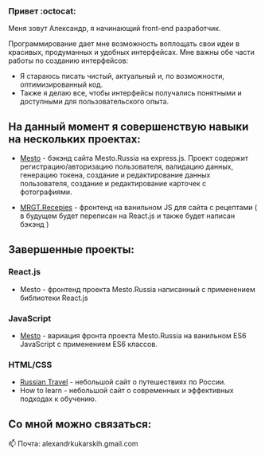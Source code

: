 ### Привет :octocat:

Меня зовут Александр, я начинающий front-end разработчик.

Программирование дает мне возможность воплощать свои идеи в 
красивых, продуманных и удобных интерфейсах.
Мне важны обе части работы по созданию интерфейсов:
  - Я стараюсь писать чистый, актуальный и, по возможности, оптимизированный код.
  - Также я делаю все, чтобы интерфейсы получались понятными и доступными для пользовательского опыта.

## На данный момент я совершенствую навыки на нескольких проектах:

- [Mesto](https://github.com/AlexMrgt/express-mesto) - бэкэнд сайта Mesto.Russia на express.js. Проект содержит регистрацию/авторизацию пользователя, валидацию данных, генерацию токена, создание и редактирование данных пользователя, создание и редактирование карточек с фотографиями.

- [MRGT.Recepies](https://alexmrgt.github.io/Resepies/) - фронтенд на ванильном JS для сайта с рецептами ( в будущем будет переписан на React.js и также будет написан бэкэнд )   

## Завершенные проекты:

### React.js

- Mesto - фронтенд проекта Mesto.Russia написанный с применением библиотеки React.js

### JavaScript

- [Mesto](https://alexmrgt.github.io/mesto/) - вариация фронта проекта Mesto.Russia на ванильном ES6 JavaScript с применением ES6 классов.

### HTML/CSS

- [Russian Travel](https://alexmrgt.github.io/russian-travel/) - небольшой сайт о путешествиях по России.
- How to learn - небольшой сайт о современных и эффективных подходах к обучению.


## Со мной можно связаться:
📫 Почта: alexandrkukarskih.gmail.com
